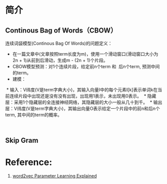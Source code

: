 
# 简介

## Continous Bag of Words（CBOW）

连续词袋模型(Continous Bag Of Words)的问题定义：
* 在一篇文章中(文章按照term长度为m)，使用一个滑动窗口(滑动窗口大小为2n + 1)从前到后滑动，生成m - (2n + 1)个片段。
* CBOW模型预测：对1个连续片段，给定前n个term 和  后n个term, 预测中间的term。
* 建模：

  * 输入：V纬度(V是term字典大小)，其输入向量I中的每个元素I[k]表示单词k在当前连续片段中出现还是没有没有出现，出现用1表示，未出现用0表示。
  * 隐藏层：采用1个隐藏层的全连接神经网络，其隐藏层的大小一般从几十到千。
  * 输出层：V纬度(V是term字典大小)，其输出向量O表示给定一个片段中的前n和后n个term, 其中间的term的概率。

  
## Skip Gram

# 

# Reference:
1. [word2vec Parameter Learning Explained](http://www-personal.umich.edu/~ronxin/pdf/w2vexp.pdf)

